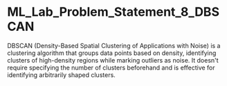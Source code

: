 # ML_Lab_Problem_Statement_8_DBSCAN
DBSCAN (Density-Based Spatial Clustering of Applications with Noise) is a clustering algorithm that groups data points based on density, identifying clusters of high-density regions while marking outliers as noise. It doesn't require specifying the number of clusters beforehand and is effective for identifying arbitrarily shaped clusters.
